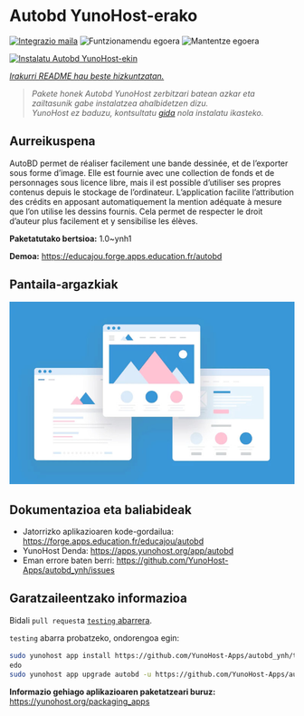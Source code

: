 <!--
Ohart ongi: README hau automatikoki sortu da <https://github.com/YunoHost/apps/tree/master/tools/readme_generator>ri esker
EZ editatu eskuz.
-->

# Autobd YunoHost-erako

[![Integrazio maila](https://dash.yunohost.org/integration/autobd.svg)](https://ci-apps.yunohost.org/ci/apps/autobd/) ![Funtzionamendu egoera](https://ci-apps.yunohost.org/ci/badges/autobd.status.svg) ![Mantentze egoera](https://ci-apps.yunohost.org/ci/badges/autobd.maintain.svg)

[![Instalatu Autobd YunoHost-ekin](https://install-app.yunohost.org/install-with-yunohost.svg)](https://install-app.yunohost.org/?app=autobd)

*[Irakurri README hau beste hizkuntzatan.](./ALL_README.md)*

> *Pakete honek Autobd YunoHost zerbitzari batean azkar eta zailtasunik gabe instalatzea ahalbidetzen dizu.*  
> *YunoHost ez baduzu, kontsultatu [gida](https://yunohost.org/install) nola instalatu ikasteko.*

## Aurreikuspena

AutoBD permet de réaliser facilement une bande dessinée, et de l’exporter sous forme d’image. Elle est fournie avec une collection de fonds et de personnages sous licence libre, mais il est possible d’utiliser ses propres contenus depuis le stockage de l’ordinateur. L’application facilite l’attribution des crédits en apposant automatiquement la mention adéquate à mesure que l’on utilise les dessins fournis. Cela permet de respecter le droit d’auteur plus facilement et y sensibilise les élèves.


**Paketatutako bertsioa:** 1.0~ynh1

**Demoa:** <https://educajou.forge.apps.education.fr/autobd>

## Pantaila-argazkiak

![Autobd(r)en pantaila-argazkia](./doc/screenshots/example.jpg)

## Dokumentazioa eta baliabideak

- Jatorrizko aplikazioaren kode-gordailua: <https://forge.apps.education.fr/educajou/autobd>
- YunoHost Denda: <https://apps.yunohost.org/app/autobd>
- Eman errore baten berri: <https://github.com/YunoHost-Apps/autobd_ynh/issues>

## Garatzaileentzako informazioa

Bidali `pull request`a [`testing` abarrera](https://github.com/YunoHost-Apps/autobd_ynh/tree/testing).

`testing` abarra probatzeko, ondorengoa egin:

```bash
sudo yunohost app install https://github.com/YunoHost-Apps/autobd_ynh/tree/testing --debug
edo
sudo yunohost app upgrade autobd -u https://github.com/YunoHost-Apps/autobd_ynh/tree/testing --debug
```

**Informazio gehiago aplikazioaren paketatzeari buruz:** <https://yunohost.org/packaging_apps>
